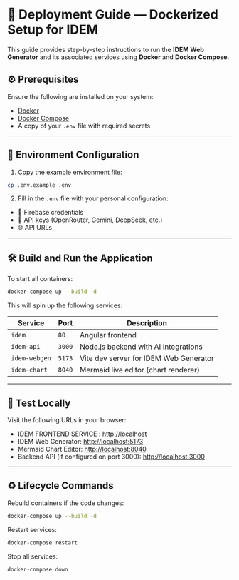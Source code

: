 
# 🐳 Deployment Guide — Dockerized Setup for IDEM

This guide provides step-by-step instructions to run the **IDEM Web Generator** and its associated services using **Docker** and **Docker Compose**.


## ⚙️ Prerequisites

Ensure the following are installed on your system:

- [Docker](https://docs.docker.com/get-docker/)
- [Docker Compose](https://docs.docker.com/compose/install/)
- A copy of your `.env` file with required secrets

---

## 📄 Environment Configuration

1. Copy the example environment file:

```bash
cp .env.example .env
````

2. Fill in the `.env` file with your personal configuration:

* 🔐 Firebase credentials
* 🔑 API keys (OpenRouter, Gemini, DeepSeek, etc.)
* 🌐 API URLs


---

## 🛠️ Build and Run the Application

To start all containers:

```bash
docker-compose up --build -d
```

This will spin up the following services:

| Service       | Port      | Description                            |
| ------------- | --------- | -------------------------------------- |
| `idem`        | `80`      | Angular frontend                       |
| `idem-api`    | `3000`    | Node.js backend with AI integrations   |
| `idem-webgen` | `5173`    | Vite dev server for IDEM Web Generator |
| `idem-chart`  | `8040`    | Mermaid live editor (chart renderer)   |

---

## 🧪 Test Locally

Visit the following URLs in your browser:
* IDEM FRONTEND SERVICE : [http://localhost](http://localhost)
* IDEM Web Generator: [http://localhost:5173](http://localhost:5173)
* Mermaid Chart Editor: [http://localhost:8040](http://localhost:8040)
* Backend API (if configured on port 3000): [http://localhost:3000](http://localhost:3000)

---

## ♻️ Lifecycle Commands

Rebuild containers if the code changes:

```bash
docker-compose up --build -d
```

Restart services:

```bash
docker-compose restart
```

Stop all services:

```bash
docker-compose down
```


